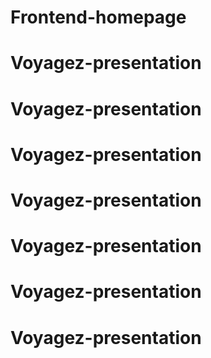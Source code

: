 # Frontend-homepage
# Voyagez-presentation
# Voyagez-presentation
# Voyagez-presentation
# Voyagez-presentation
# Voyagez-presentation
# Voyagez-presentation
# Voyagez-presentation
